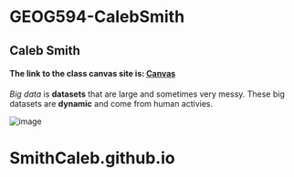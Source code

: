 # GEOG594-CalebSmith
## Caleb Smith
#### The link to the class canvas site is: [Canvas](https://sdsu.instructure.com/courses/113151)
*Big data* is **datasets** that are large and sometimes very messy. These big datasets are **dynamic** and come from human activies.

![image](https://pikwizard.com/photos/manhattan-city-skyline--2f86ae6988325da8ea973a5771d815fd-m.jpg)
# SmithCaleb.github.io
